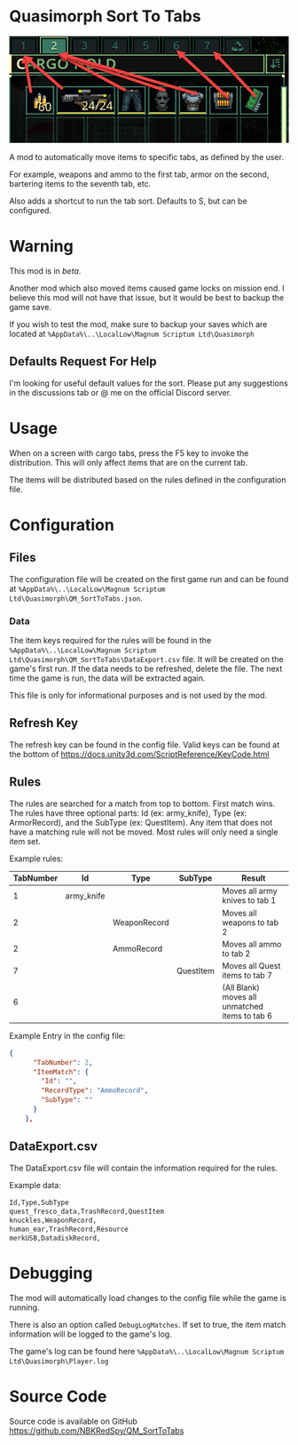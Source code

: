# Quasimorph Sort To Tabs

![alt text](SortExample.png)

A mod to automatically move items to specific tabs, as defined by the user.  

For example, weapons and ammo to the first tab, armor on the second, bartering items to the seventh tab, etc.

Also adds a shortcut to run the tab sort.  Defaults to S, but can be configured.

# Warning
This mod is in *beta*.

Another mod which also moved items caused game locks on mission end.  I believe this mod will not have that issue, but it would be best to backup the game save.

If you wish to test the mod, make sure to backup your saves which are located at `%AppData%\..\LocalLow\Magnum Scriptum Ltd\Quasimorph`

## Defaults Request For Help
I'm looking for useful default values for the sort.  Please put any suggestions in the discussions tab or @ me on the official Discord server.

# Usage

When on a screen with cargo tabs, press the F5 key to invoke the distribution.  This will only affect items that are on the current tab.  

The items will be distributed based on the rules defined in the configuration file.

# Configuration

## Files

The configuration file will be created on the first game run and can be found at `%AppData%\..\LocalLow\Magnum Scriptum Ltd\Quasimorph\QM_SortToTabs.json`.  


### Data
The item keys required for the rules will be found in the `%AppData%\..\LocalLow\Magnum Scriptum Ltd\Quasimorph\QM_SortToTabs\DataExport.csv` file.  It will be created on the game's first run.
If the data needs to be refreshed, delete the file.  The next time the game is run, the data will be extracted again.

This file is only for informational purposes and is not used by the mod.



## Refresh Key
The refresh key can be found in the config file.  Valid keys can be found at the bottom of https://docs.unity3d.com/ScriptReference/KeyCode.html


## Rules
The rules are searched for a match from top to bottom.  First match wins.
The rules have three optional parts:  Id (ex: army_knife), Type (ex: ArmorRecord), and the SubType (ex: QuestItem).
Any item that does not have a matching rule will not be moved.
Most rules will only need a single item set.

Example rules:

|TabNumber|Id|Type|SubType|Result|
|--|--|--|--|--|
|1|army_knife|||Moves all army knives to tab 1|
|2||WeaponRecord||Moves all weapons to tab 2|
|2||AmmoRecord||Moves all ammo to tab 2|
|7|||QuestItem|Moves all Quest items to tab 7|
|6||||(All Blank) moves all unmatched items to tab 6|

Example Entry in the config file:
```json
{
      "TabNumber": 2,
      "ItemMatch": {
        "Id": "",
        "RecordType": "AmmoRecord",
        "SubType": ""
      }
    },
```

## DataExport.csv
The DataExport.csv file will contain the information required for the rules.

Example data:
```
Id,Type,SubType
quest_fresco_data,TrashRecord,QuestItem
knuckles,WeaponRecord,
human_ear,TrashRecord,Resource
merkUSB,DatadiskRecord,
```

# Debugging
The mod will automatically load changes to the config file while the game is running.

There is also an option called `DebugLogMatches`.  If set to true, the item match information will be logged to the game's log.  

The game's log can be found here `%AppData%\..\LocalLow\Magnum Scriptum Ltd\Quasimorph\Player.log`


# Source Code
Source code is available on GitHub https://github.com/NBKRedSpy/QM_SortToTabs



